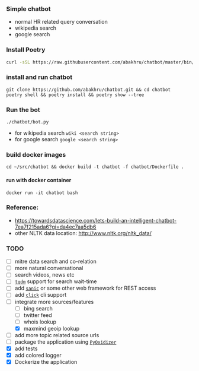 ### Simple chatbot 

- normal HR related query conversation
- wikipedia search
- google search

### Install Poetry
```.bash
curl -sSL https://raw.githubusercontent.com/abakhru/chatbot/master/bin/install-poetry.sh | bash; 
```

### install and run chatbot
```.env
git clone https://github.com/abakhru/chatbot.git && cd chatbot
poetry shell && poetry install && poetry show --tree
```

### Run the bot
```
./chatbot/bot.py
```
- for wikipedia search `wiki <search string>`
- for google search `google <search string>`

### build docker images
```
cd ~/src/chatbot && docker build -t chatbot -f chatbot/Dockerfile .
```

#### run with docker container
```
docker run -it chatbot bash
```
### Reference:
- https://towardsdatascience.com/lets-build-an-intelligent-chatbot-7ea7f215ada6?gi=da4ec7aa5db6
- other NLTK data location: http://www.nltk.org/nltk_data/


### TODO
- [ ] mitre data search and co-relation
- [ ] more natural conversational
- [ ] search videos, news etc
- [ ] [`tqdm`](https://github.com/tqdm/tqdm) support for search wait-time
- [ ] add [`sanic`](https://github.com/huge-success/sanic) or some other web framework for REST access
- [ ] add [`click`](https://github.com/pallets/click) cli support
- [ ] integrate more sources/features
  - [ ] bing search
  - [ ] twitter feed
  - [ ] whois lookup
  - [x] maxmind geoip lookup
- [ ] add more topic related source urls
- [ ] package the application using [`PyOxidizer`](https://github.com/indygreg/PyOxidizer)
- [x] add tests
- [x] add colored logger
- [x] Dockerize the application
